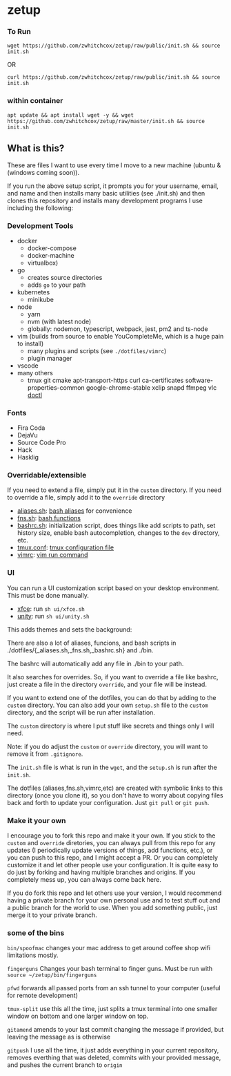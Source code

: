 # zetup

### To Run

`wget https://github.com/zwhitchcox/zetup/raw/public/init.sh && source init.sh`

OR

`curl https://github.com/zwhitchcox/zetup/raw/public/init.sh && source init.sh`

### within container

`apt update && apt install wget -y && wget https://github.com/zwhitchcox/zetup/raw/master/init.sh && source init.sh`


## What is this?

These are files I want to use every time I move to a new machine (ubuntu & (windows coming soon)).

If you run the above setup script, it prompts you for your username, email, and name and then installs many basic utilities (see ./init.sh) and then clones this repository and installs many development programs I use including the following:

### Development Tools

* docker
  - docker-compose
  - docker-machine
  - virtualbox)
* go
  - creates source directories
  - adds `go` to your path
* kubernetes
  - minikube
* node
  - yarn
  - nvm (with latest node)
  - globally: nodemon, typescript, webpack, jest, pm2 and ts-node
* vim (builds from source to enable YouCompleteMe, which is a huge pain to install)
  - many plugins and scripts (see `./dotfiles/vimrc`)
  - plugin manager
* vscode
* many others
  - tmux git cmake apt-transport-https curl ca-certificates software-properties-common google-chrome-stable xclip snapd ffmpeg vlc [doctl](https://github.com/digitalocean/doctl)


### Fonts

* Fira Coda
* DejaVu
* Source Code Pro
* Hack
* Hasklig


### Overridable/extensible

If you need to extend a file, simply put it in the `custom` directory. If you need to override a file, simply add it to the `override` directory

* [aliases.sh](dotfiles/_aliases.sh): [bash aliases](https://www.tldp.org/LDP/abs/html/aliases.html) for convenience
* [fns.sh](dotfiles/_fns.sh): [bash functions](https://linuxize.com/post/bash-functions/)
* [bashrc.sh](dotfiles/_bashrc.sh): initialization script, does things like add scripts to path, set history size, enable bash autocompletion, changes to the `dev` directory, etc.
* [tmux.conf](dotfiles/_tmux.conf): [tmux configuration file](https://github.com/tmux/tmux)
* [vimrc](dotfiles/_vimrc): [vim run command](https://www.vim.org/)
 

### UI

You can run a UI customization script based on your desktop environment. This must be done manually.

* [xfce](ui/xfce.sh): run `sh ui/xfce.sh`
* [unity](ui/unity.sh): run `sh ui/unity.sh`

This adds themes and sets the background:



There are also a lot of aliases, funcions, and bash scripts in ./dotfiles/{_aliases.sh,_fns.sh,_bashrc.sh} and ./bin.

The bashrc will automatically add any file in ./bin to your path.

It also searches for overrides. So, if you want to override a file like bashrc, just create a file in the directory `override`, and your file will be instead.

If you want to extend one of the dotfiles, you can do that by adding to the `custom` directory. You can also add your own `setup.sh` file to the `custom` directory, and the script will be run after installation.

The `custom` directory is where I put stuff like secrets and things only I will need.

Note: if you do adjust the `custom` or `override` directory, you will want to remove it from `.gitignore`.

The `init.sh` file is what is run in the `wget`, and the `setup.sh` is run after the `init.sh`.

The dotfiles (aliases,fns.sh,vimrc,etc) are created with symbolic links to this directory (once you clone it), so you don't have to worry about copying files back and forth to update your configuration. Just `git pull` or `git push`.

### Make it your own

I encourage you to fork this repo and make it your own. If you stick to the `custom` and `override` diretories, you can always pull from this repo for any updates (I periodically update versions of things, add functions, etc.), or you can push to this repo, and I might accept a PR. Or you can completely customize it and let other people use your configuration. It is quite easy to do just by forking and having multiple branches and origins. If you completely mess up, you can always come back here.

If you do fork this repo and let others use your version, I would recommend having a private branch for your own personal use and to test stuff out and a public branch for the world to use. When you add something public, just merge it to your private branch.

### some of the bins

`bin/spoofmac` changes your mac address to get around coffee shop wifi limitations mostly.

`fingerguns` Changes your bash terminal to finger guns. Must be run with `source ~/zetup/bin/fingerguns`

`pfwd` forwards all passed ports from an ssh tunnel to your computer (useful for remote development)

  `tmux-split` use this all the time, just splits a tmux terminal into one smaller window on bottom and one larger window on top.

  `gitamend` amends to your last commit changing the message if provided, but leaving the message as is otherwise

  `gitpush` I use all the time, it just adds everything in your current repository, removes everthing that was deleted, commits with your provided message, and pushes the current branch to `origin`
